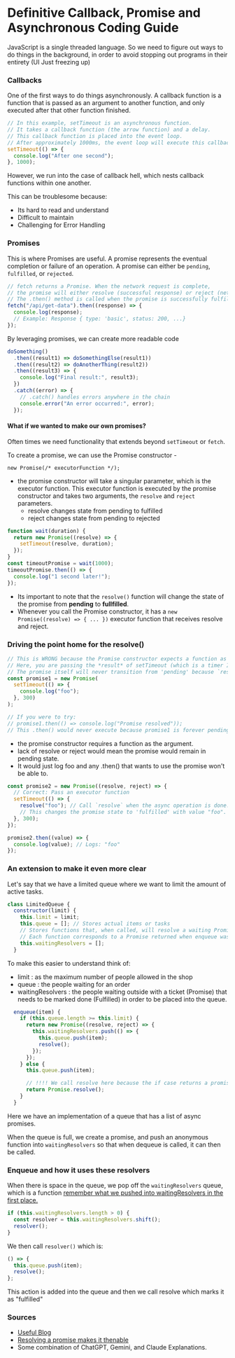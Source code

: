 # Definitive Callback, Promise and Asynchronous Coding Guide

JavaScript is a single threaded language. So we need to figure out ways to do things in the background, in order to avoid stopping out programs in their entirety (UI Just freezing up)

### Callbacks

One of the first ways to do things asynchronously. A callback function is a function that is passed as an argument to another function, and only executed after that other function finished.

```js
// In this example, setTimeout is an asynchronous function.
// It takes a callback function (the arrow function) and a delay.
// This callback function is placed into the event loop.
// After approximately 1000ms, the event loop will execute this callback.
setTimeout(() => {
  console.log("After one second");
}, 1000);
```

However, we run into the case of callback hell, which nests callback functions within one another.

This can be troublesome because:

- Its hard to read and understand
- Difficult to maintain
- Challenging for Error Handling

### Promises

This is where Promises are useful. A promise represents the eventual completion or failure of an operation. A promise can either be `pending`, `fulfilled`, or `rejected`.

```js
// fetch returns a Promise. When the network request is complete,
// the promise will either resolve (successful response) or reject (network error, etc.).
// The .then() method is called when the promise is successfully fulfilled.
fetch("/api/get-data").then((response) => {
  console.log(response);
  // Example: Response { type: 'basic', status: 200, ...}
});
```

By leveraging promises, we can create more readable code

```js
doSomething()
  .then((result1) => doSomethingElse(result1))
  .then((result2) => doAnotherThing(result2))
  .then((result3) => {
    console.log("Final result:", result3);
  })
  .catch((error) => {
    // .catch() handles errors anywhere in the chain
    console.error("An error occurred:", error);
  });
```

#### What if we wanted to make our own promises?

Often times we need functionality that extends beyond `setTimeout` or `fetch`.

To create a promise, we can use the Promise constructor -

`new Promise(/* executorFunction */);`

- the promise constructor will take a singular parameter, which is the executor function. This executor function is executed by the promise constructor and takes two arguments, the `resolve` and `reject` parameters.
  - resolve changes state from pending to fulfilled
  - reject changes state from pending to rejected

```js
function wait(duration) {
  return new Promise((resolve) => {
    setTimeout(resolve, duration);
  });
}
const timeoutPromise = wait(1000);
timeoutPromise.then(() => {
  console.log("1 second later!");
});
```

- Its important to note that the `resolve()` function will change the state of the promise from **pending** to **fullfilled**.
- Whenever you call the Promise constructor, it has a `new Promise((resolve) => { ... })` executor function that receives resolve and reject.

### Driving the point home for the resolve()

```js
// This is WRONG because the Promise constructor expects a function as an argument.
// Here, you are passing the *result* of setTimeout (which is a timer ID, undefined after the setTimeout executes).
// The promise itself will never transition from 'pending' because `resolve` or `reject` are never called within its context.
const promise1 = new Promise(
  setTimeout(() => {
    console.log("foo");
  }, 300)
);

// If you were to try:
// promise1.then(() => console.log("Promise resolved"));
// This .then() would never execute because promise1 is forever pending.
```

- the promise constructor requires a function as the argument.
- lack of resolve or reject would mean the promise would remain in pending state.
- It would just log foo and any .then() that wants to use the promise won't be able to.

```js
const promise2 = new Promise((resolve, reject) => {
  // Correct: Pass an executor function
  setTimeout(() => {
    resolve("foo"); // Call `resolve` when the async operation is done.
    // This changes the promise state to 'fulfilled' with value "foo".
  }, 300);
});

promise2.then((value) => {
  console.log(value); // Logs: "foo"
});
```

### An extension to make it even more clear

Let's say that we have a limited queue where we want to limit the amount of active tasks.

```js
class LimitedQueue {
  constructor(limit) {
    this.limit = limit;
    this.queue = []; // Stores actual items or tasks
    // Stores functions that, when called, will resolve a waiting Promise.
    // Each function corresponds to a Promise returned when enqueue was called on a full queue.
    this.waitingResolvers = [];
  }
```

To make this easier to understand think of:

- limit : as the maximum number of people allowed in the shop
- queue : the people waiting for an order
- waitingResolvers : the people waiting outside with a ticket (Promise) that needs to be marked done (Fulfilled) in order to be placed into the queue.

```js
  enqueue(item) {
    if (this.queue.length >= this.limit) {
      return new Promise((resolve, reject) => {
        this.waitingResolvers.push(() => {
          this.queue.push(item);
          resolve();
        });
      });
    } else {
      this.queue.push(item);

      // !!!! We call resolve here because the if case returns a promise and we must also return a promise even though .resolve() - static method in this example - resolves as undefined.
      return Promise.resolve();
    }
  }
```

Here we have an implementation of a queue that has a list of async promises.

When the queue is full, we create a promise, and push an anonymous function into `waitingResolvers` so that when dequeue is called, it can then be called.

### Enqueue and how it uses these resolvers

When there is space in the queue, we pop off the `waitingResolvers` queue, which is a function [remember what we pushed into waitingResolvers in the first place.](#an-extension-to-make-it-even-more-clear)

```js
if (this.waitingResolvers.length > 0) {
  const resolver = this.waitingResolvers.shift();
  resolver();
}
```

We then call `resolver()` which is:

```js
() => {
  this.queue.push(item);
  resolve();
};
```

This action is added into the queue and then we call resolve which marks it as "fulfilled"

### Sources

- [Useful Blog](https://www.joshwcomeau.com/javascript/promises/)
- [Resolving a promise makes it thenable](https://developer.mozilla.org/en-US/docs/Web/JavaScript/Reference/Global_Objects/Promise/resolve)
- Some combination of ChatGPT, Gemini, and Claude Explanations.
